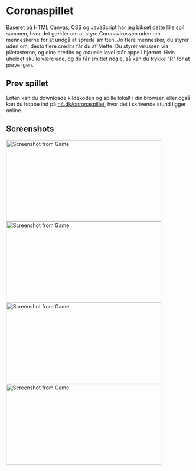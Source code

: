 # Coronaspillet

Baseret på HTML Canvas, CSS og JavaScript har jeg bikset dette lille spil sammen, hvor det gælder om at styre Coronavirussen uden om menneskerne for at undgå at sprede smitten. Jo flere mennesker, du styrer uden om, desto flere credits får du af Mette. Du styrer virussen via piletasterne, og dine credits og aktuelle level står oppe i hjørnet. Hvis uheldet skulle være ude, og du får smittet nogle, så kan du trykke "R" for at prøve igen.

## Prøv spillet

Enten kan du downloade kildekoden og spille lokalt i din browser, eller også kan du hoppe ind på [n4.dk/coronaspillet](http://n4.dk/coronaspillet), hvor det i skrivende stund ligger online.

## Screenshots

<img src="https://i.imgur.com/gYt5ME8.png" alt="Screenshot from Game" width="420" height="220" />
<img src="https://i.imgur.com/bwbQ2q2.png" alt="Screenshot from Game" width="420" height="220" />
<img src="https://i.imgur.com/8F4QnrV.png" alt="Screenshot from Game" width="420" height="220" />
<img src="https://i.imgur.com/AgXee7Z.png" alt="Screenshot from Game" width="420" height="220" />
